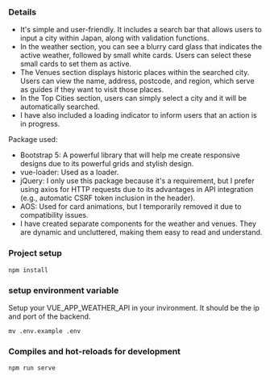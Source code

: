 ### Details

* It's simple and user-friendly. It includes a search bar that allows users to input a city within Japan, along with validation functions.
* In the weather section, you can see a blurry card glass that indicates the active weather, followed by small white cards. Users can select these small cards to set them as active.
* The Venues section displays historic places within the searched city. Users can view the name, address, postcode, and region, which serve as guides if they want to visit those places.
* In the Top Cities section, users can simply select a city and it will be automatically searched.
* I have also included a loading indicator to inform users that an action is in progress.

Package used:

+ Bootstrap 5: A powerful library that will help me create responsive designs due to its powerful grids and stylish design.
+ vue-loader: Used as a loader.
+ jQuery: I only use this package because it's a requirement, but I prefer using axios for HTTP requests due to its advantages in API integration (e.g., automatic CSRF token inclusion in the header).
+ AOS: Used for card animations, but I temporarily removed it due to compatibility issues.
+ I have created separate components for the weather and venues. They are dynamic and uncluttered, making them easy to read and understand.

### Project setup
```
npm install
```
### setup environment variable
Setup your VUE_APP_WEATHER_API in your invironment. It should be the ip and port of the backend.
```
mv .env.example .env
```

### Compiles and hot-reloads for development
```
npm run serve
```


